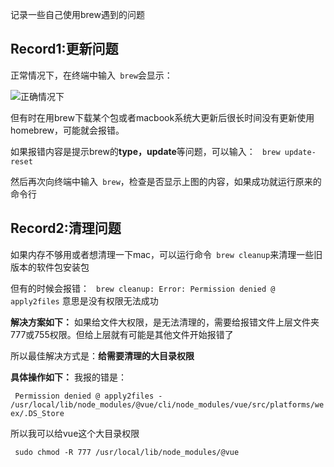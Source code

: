 记录一些自己使用brew遇到的问题

## Record1:更新问题
正常情况下，在终端中输入` brew`会显示：

![正确情况下](https://tva1.sinaimg.cn/large/0081Kckwly1glxu04k0hij30g70cktap.jpg)

但有时在用brew下载某个包或者macbook系统大更新后很长时间没有更新使用homebrew，可能就会报错。

如果报错内容是提示brew的**type，update**等问题，可以输入：
` brew update-reset`

然后再次向终端中输入` brew`，检查是否显示上图的内容，如果成功就运行原来的命令行

## Record2:清理问题
如果内存不够用或者想清理一下mac，可以运行命令` brew cleanup`来清理一些旧版本的软件包安装包

但有的时候会报错：
` brew cleanup: Error: Permission denied @ apply2files`
意思是没有权限无法成功

**解决方案如下：**
如果给文件大权限，是无法清理的，需要给报错文件上层文件夹777或755权限。但给上层就有可能是其他文件开始报错了

所以最佳解决方式是：**给需要清理的大目录权限**

**具体操作如下：**
我报的错是：

` Permission denied @ apply2files - /usr/local/lib/node_modules/@vue/cli/node_modules/vue/src/platforms/weex/.DS_Store`

所以我可以给vue这个大目录权限

` sudo chmod -R 777 /usr/local/lib/node_modules/@vue`
